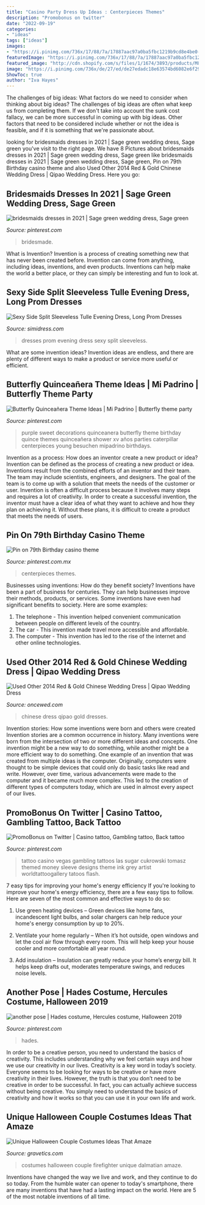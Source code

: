 ```yaml
---
title: "Casino Party Dress Up Ideas : Centerpieces Themes"
description: "Promobonus on twitter"
date: "2022-09-19"
categories:
- "ideas"
tags: ["ideas"]
images:
- "https://i.pinimg.com/736x/17/88/7a/17887aac97a0ba5fbc1219b9cd8e4be0--hades.jpg"
featuredImage: "https://i.pinimg.com/736x/17/88/7a/17887aac97a0ba5fbc1219b9cd8e4be0--hades.jpg"
featured_image: "http://cdn.shopify.com/s/files/1/1674/3893/products/M84A_1024x1024.jpg?v=1502432617"
image: "https://i.pinimg.com/736x/de/27/ed/de27edadc18e63574bd6082e6f292dde.jpg"
ShowToc: true
author: "Iva Hayes"
---
```



The challenges of big ideas: What factors do we need to consider when thinking about big ideas?
The challenges of big ideas are often what keep us from completing them. If we don't take into account the sunk cost fallacy, we can be more successful in coming up with big ideas. Other factors that need to be considered include whether or not the idea is feasible, and if it is something that we're passionate about.

	

		
looking for bridesmaids dresses in 2021 | Sage green wedding dress, Sage green you've visit to the right page. We have 8 Pictures about bridesmaids dresses in 2021 | Sage green wedding dress, Sage green like bridesmaids dresses in 2021 | Sage green wedding dress, Sage green, Pin on 79th Birthday casino theme and also Used Other 2014 Red &amp; Gold Chinese Wedding Dress | Qipao Wedding Dress. Here you go:
		
    
## Bridesmaids Dresses In 2021 | Sage Green Wedding Dress, Sage Green

<img loading=lazy src="https://i.pinimg.com/736x/de/27/ed/de27edadc18e63574bd6082e6f292dde.jpg" onerror="this.onerror=null;this.src='https://tse4.mm.bing.net/th?id=OIP.y4ims8E7avZ1NpryTwcS1gHaNW&amp;pid=15.1';" alt="bridesmaids dresses in 2021 | Sage green wedding dress, Sage green">

_Source: pinterest.com_

>bridesmade. 

	

What is Invention?
Invention is a process of creating something new that has never been created before. Invention can come from anything, including ideas, inventions, and even products. Inventions can help make the world a better place, or they can simply be interesting and fun to look at.

    
## Sexy Side Split Sleeveless Tulle Evening Dress, Long Prom Dresses

<img loading=lazy src="http://cdn.shopify.com/s/files/1/1674/3893/products/M84A_1024x1024.jpg?v=1502432617" onerror="this.onerror=null;this.src='https://tse3.mm.bing.net/th?id=OIP.gaGJsRIE5LlfoJPXa0B4TwHaLG&amp;pid=15.1';" alt="Sexy Side Split Sleeveless Tulle Evening Dress, Long Prom Dresses">

_Source: simidress.com_

>dresses prom evening dress sexy split sleeveless. 

	

What are some invention ideas?
Invention ideas are endless, and there are plenty of different ways to make a product or service more useful or efficient.

    
## Butterfly Quinceañera Theme Ideas | Mi Padrino | Butterfly Theme Party

<img loading=lazy src="https://i.pinimg.com/736x/e8/b9/0a/e8b90a6a20bda3b1cee363c63a16c066.jpg" onerror="this.onerror=null;this.src='https://tse1.mm.bing.net/th?id=OIP.gEOwxs7vFLo5Pmchrt1CSwHaLH&amp;pid=15.1';" alt="Butterfly Quinceañera Theme Ideas | Mi Padrino | Butterfly theme party">

_Source: pinterest.com_

>purple sweet decorations quinceanera butterfly theme birthday quince themes quinceañera shower xv años parties caterpillar centerpieces young besuchen mipadrino birthdays. 

	

Invention as a process: How does an inventor create a new product or idea?
Invention can be defined as the process of creating a new product or idea. Inventions result from the combined efforts of an inventor and their team. The team may include scientists, engineers, and designers. The goal of the team is to come up with a solution that meets the needs of the customer or user.
Invention is often a difficult process because it involves many steps and requires a lot of creativity. In order to create a successful invention, the inventor must have a clear idea of what they want to achieve and how they plan on achieving it. Without these plans, it is difficult to create a product that meets the needs of users.

    
## Pin On 79th Birthday Casino Theme

<img loading=lazy src="https://i.pinimg.com/736x/64/5e/06/645e069e5704e31fd00d684d6de59d03.jpg" onerror="this.onerror=null;this.src='https://tse4.mm.bing.net/th?id=OIP.IggDxOf2dK_fLf8EWm6e5wHaJ3&amp;pid=15.1';" alt="Pin on 79th Birthday casino theme">

_Source: pinterest.com.mx_

>centerpieces themes. 

	

Businesses using inventions: How do they benefit society?
Inventions have been a part of business for centuries. They can help businesses improve their methods, products, or services.  Some inventions have even had significant benefits to society. Here are some examples: 
1. The telephone - This invention helped convenient communication between people on different levels of the country.
2. The car - This invention made travel more accessible and affordable.
3. The computer - This invention has led to the rise of the internet and other online technologies.

    
## Used Other 2014 Red &amp; Gold Chinese Wedding Dress | Qipao Wedding Dress

<img loading=lazy src="https://www.oncewed.com/used-wedding-dresses/images/dresses/12146/268x444/Other-2014-38011.jpg" onerror="this.onerror=null;this.src='https://tse4.mm.bing.net/th?id=OIP.G7QsW3xOCan8MiF_BzOuHAAAAA&amp;pid=15.1';" alt="Used Other 2014 Red &amp; Gold Chinese Wedding Dress | Qipao Wedding Dress">

_Source: oncewed.com_

>chinese dress qipao gold dresses. 

	

Invention stories: How some inventions were born and others were created
Invention stories are a common occurrence in history. Many inventions were born from the intersection of two or more different ideas and concepts. One invention might be a new way to do something, while another might be a more efficient way to do something. 
One example of an invention that was created from multiple ideas is the computer. Originally, computers were thought to be simple devices that could only do basic tasks like read and write. However, over time, various advancements were made to the computer and it became much more complex. This led to the creation of different types of computers today, which are used in almost every aspect of our lives.

    
## PromoBonus On Twitter | Casino Tattoo, Gambling Tattoo, Back Tattoo

<img loading=lazy src="https://i.pinimg.com/736x/7d/83/88/7d83884383baeb526ee8c964c639144f--casino-tattoo-sugar.jpg" onerror="this.onerror=null;this.src='https://tse3.mm.bing.net/th?id=OIP.amS5nTBDYVzmq8hLW9eTlgDjEs&amp;pid=15.1';" alt="PromoBonus on Twitter | Casino tattoo, Gambling tattoo, Back tattoo">

_Source: pinterest.com_

>tattoo casino vegas gambling tattoos las sugar cukrowski tomasz themed money sleeve designs theme ink grey artist worldtattoogallery tatoos flash. 

	

7 easy tips for improving your home's energy efficiency
If you're looking to improve your home's energy efficiency, there are a few easy tips to follow. Here are seven of the most common and effective ways to do so:
1) Use green heating devices – Green devices like home fans, incandescent light bulbs, and solar chargers can help reduce your home's energy consumption by up to 20%.

2) Ventilate your home regularly – When it’s hot outside, open windows and let the cool air flow through every room. This will help keep your house cooler and more comfortable all year round.

3) Add insulation – Insulation can greatly reduce your home’s energy bill. It helps keep drafts out, moderates temperature swings, and reduces noise levels.

    
## Another Pose | Hades Costume, Hercules Costume, Halloween 2019

<img loading=lazy src="https://i.pinimg.com/736x/17/88/7a/17887aac97a0ba5fbc1219b9cd8e4be0--hades.jpg" onerror="this.onerror=null;this.src='https://tse3.mm.bing.net/th?id=OIP.hYSgugcpLcEZyNdCclbANgHaLI&amp;pid=15.1';" alt="another pose | Hades costume, Hercules costume, Halloween 2019">

_Source: pinterest.com_

>hades. 

	

In order to be a creative person, you need to understand the basics of creativity. This includes understanding why we feel certain ways and how we use our creativity in our lives.
Creativity is a key word in today’s society. Everyone seems to be looking for ways to be creative or have more creativity in their lives. However, the truth is that you don’t need to be creative in order to be successful. In fact, you can actually achieve success without being creative. You simply need to understand the basics of creativity and how it works so that you can use it in your own life and work.

    
## Unique Halloween Couple Costumes Ideas That Amaze

<img loading=lazy src="https://www.gravetics.com/wp-content/uploads/2017/07/Dalmatian-Firefighter.jpg" onerror="this.onerror=null;this.src='https://tse2.mm.bing.net/th?id=OIP.2GyKmF6GvnY-WS6n4MIymwHaJ4&amp;pid=15.1';" alt="Unique Halloween Couple Costumes Ideas That Amaze">

_Source: gravetics.com_

>costumes halloween couple firefighter unique dalmatian amaze. 

	

Inventions have changed the way we live and work, and they continue to do so today. From the humble water can opener to today's smartphone, there are many inventions that have had a lasting impact on the world. Here are 5 of the most notable inventions of all time.

